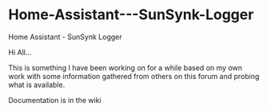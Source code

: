 # Home-Assistant---SunSynk-Logger
Home Assistant - SunSynk Logger 


 Hi All...

This is something I have been working on for a while based on my own work with some information gathered from others on this forum and probing what is available.

Documentation is in the wiki 


